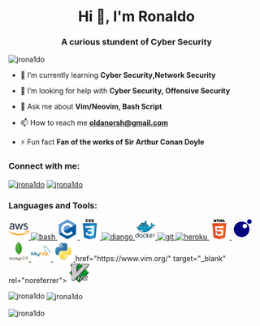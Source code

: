 <h1 align="center">Hi 👋, I'm Ronaldo</h1>
<h3 align="center">A curious stundent of Cyber Security</h3>

<p align="left"> <img src="https://komarev.com/ghpvc/?username=jrona1do&label=Profile%20views&color=0e75b6&style=flat" alt="jrona1do" /> </p>

- 🌱 I’m currently learning **Cyber Security,Network Security**

- 🤝 I’m looking for help with **Cyber Security, Offensive Security**

- 💬 Ask me about **Vim/Neovim, Bash Script**

- 📫 How to reach me **oldanorsh@gmail.com**

- ⚡ Fun fact **Fan of the works of Sir Arthur Conan Doyle**

<h3 align="left">Connect with me:</h3>
<p align="left">
<a href="https://linkedin.com/in/jrona1do" target="blank"><img align="center" src="https://raw.githubusercontent.com/rahuldkjain/github-profile-readme-generator/master/src/images/icons/Social/linked-in-alt.svg" alt="jrona1do" height="30" width="40" /></a>
<a href="https://tryhackme.com/p/m0r14rtty" target="blank"><img align="center" src="https://assets.tryhackme.com/img/THMlogo.png" alt="jrona1do" height="30" width="40" /></a>
</p>

<h3 align="left">Languages and Tools:</h3>
<p align="left"> <a href="https://aws.amazon.com" target="_blank" rel="noreferrer"> <img src="https://raw.githubusercontent.com/devicons/devicon/master/icons/amazonwebservices/amazonwebservices-original-wordmark.svg" alt="aws" width="40" height="40"/> </a> <a href="https://www.gnu.org/software/bash/" target="_blank" rel="noreferrer"> <img src="https://www.vectorlogo.zone/logos/gnu_bash/gnu_bash-icon.svg" alt="bash" width="40" height="40"/> </a> <a href="https://www.cprogramming.com/" target="_blank" rel="noreferrer"> <img src="https://raw.githubusercontent.com/devicons/devicon/master/icons/c/c-original.svg" alt="c" width="40" height="40"/> </a> <a href="https://www.w3schools.com/css/" target="_blank" rel="noreferrer"> <img src="https://raw.githubusercontent.com/devicons/devicon/master/icons/css3/css3-original-wordmark.svg" alt="css3" width="40" height="40"/> </a> <a href="https://www.djangoproject.com/" target="_blank" rel="noreferrer"> <img src="https://cdn.worldvectorlogo.com/logos/django.svg" alt="django" width="40" height="40"/> </a> <a href="https://www.docker.com/" target="_blank" rel="noreferrer"> <img src="https://raw.githubusercontent.com/devicons/devicon/master/icons/docker/docker-original-wordmark.svg" alt="docker" width="40" height="40"/> </a> <a href="https://git-scm.com/" target="_blank" rel="noreferrer"> <img src="https://www.vectorlogo.zone/logos/git-scm/git-scm-icon.svg" alt="git" width="40" height="40"/> </a> <a href="https://heroku.com" target="_blank" rel="noreferrer"> <img src="https://www.vectorlogo.zone/logos/heroku/heroku-icon.svg" alt="heroku" width="40" height="40"/> </a> <a href="https://www.w3.org/html/" target="_blank" rel="noreferrer"> <img src="https://raw.githubusercontent.com/devicons/devicon/master/icons/html5/html5-original-wordmark.svg" alt="html5" width="40" height="40"/> </a> <a href="https://www.linux.org/" target="_blank" rel="noreferrer"> <img
src="https://raw.githubusercontent.com/devicons/devicon/master/icons/lua/lua-original.svg" alt="lua" width="40" height="40"/> </a> <a 
src="https://raw.githubusercontent.com/devicons/devicon/master/icons/linux/linux-original.svg" alt="linux" width="40" height="40"/> </a> <a href="https://www.mongodb.com/" target="_blank" rel="noreferrer"> <img src="https://raw.githubusercontent.com/devicons/devicon/master/icons/mongodb/mongodb-original-wordmark.svg" alt="mongodb" width="40" height="40"/> </a> <a href="https://www.mysql.com/" target="_blank" rel="noreferrer"> <img src="https://raw.githubusercontent.com/devicons/devicon/master/icons/mysql/mysql-original-wordmark.svg" alt="mysql" width="40" height="40"/> </a> <a href="https://www.python.org" target="_blank" rel="noreferrer"> <img src="https://raw.githubusercontent.com/devicons/devicon/master/icons/python/python-original.svg" alt="python" width="40" height="40"/> </a>
href="https://www.vim.org/" target="_blank" rel="noreferrer"> <img src="https://raw.githubusercontent.com/devicons/devicon/master/icons/vim/vim-original.svg" alt="vim" width="40" height="40"/> </a> </p>

<p><img align="left" src="https://github-readme-stats.vercel.app/api/top-langs?username=jrona1do&show_icons=true&locale=en&layout=compact" alt="jrona1do" /></p>

<p>&nbsp;<img align="center" src="https://github-readme-stats.vercel.app/api?username=jrona1do&show_icons=true&locale=en" alt="jrona1do" /></p>

<p><img align="center" src="https://github-readme-streak-stats.herokuapp.com/?user=jrona1do&" alt="jrona1do" /></p>


